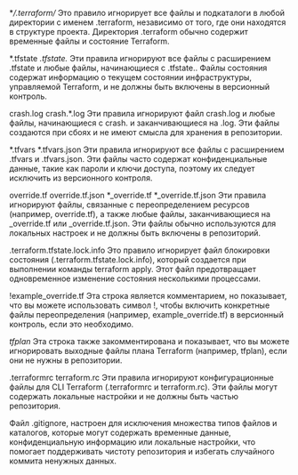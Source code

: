 **/.terraform/*
Это правило игнорирует все файлы и подкаталоги в любой директории с именем .terraform, независимо от того, где они находятся в структуре проекта. Директория .terraform обычно содержит временные файлы и состояние Terraform.


*.tfstate
*.tfstate.*
Эти правила игнорируют все файлы с расширением .tfstate и любые файлы, начинающиеся с .tfstate.. Файлы состояния содержат информацию о текущем состоянии инфраструктуры, управляемой Terraform, и не должны быть включены в версионный контроль.


crash.log
crash.*.log
Эти правила игнорируют файл crash.log и любые файлы, начинающиеся с crash. и заканчивающиеся на .log. Эти файлы создаются при сбоях и не имеют смысла для хранения в репозитории.


*.tfvars
*.tfvars.json
Эти правила игнорируют все файлы с расширением .tfvars и .tfvars.json. Эти файлы часто содержат конфиденциальные данные, такие как пароли и ключи доступа, поэтому их следует исключить из версионного контроля.


override.tf
override.tf.json
*_override.tf
*_override.tf.json
Эти правила игнорируют файлы, связанные с переопределением ресурсов (например, override.tf), а также любые файлы, заканчивающиеся на _override.tf или _override.tf.json. Эти файлы обычно используются для локальных настроек и не должны быть включены в репозиторий.


.terraform.tfstate.lock.info
Это правило игнорирует файл блокировки состояния (.terraform.tfstate.lock.info), который создается при выполнении команды terraform apply. Этот файл предотвращает одновременное изменение состояния несколькими процессами.


!example_override.tf
Эта строка является комментарием, но показывает, что вы можете использовать символ !, чтобы включить конкретные файлы переопределения (например, example_override.tf) в версионный контроль, если это необходимо.


*tfplan*
Эта строка также закомментирована и показывает, что вы можете игнорировать выходные файлы плана Terraform (например, tfplan), если они не нужны в репозитории.


.terraformrc
terraform.rc
Эти правила игнорируют конфигурационные файлы для CLI Terraform (.terraformrc и terraform.rc). Эти файлы могут содержать локальные настройки и не должны быть частью репозитория.


Файл .gitignore, настроен для исключения множества типов файлов и каталогов, которые могут содержать временные данные, конфиденциальную информацию или локальные настройки, что помогает поддерживать чистоту репозитория и избегать случайного коммита ненужных данных.
